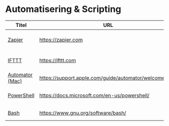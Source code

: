 
# Automatisering & Scripting

| Titel                            | URL                                    | Beskrivning                                           |
|----------------------------------|----------------------------------------|-------------------------------------------------------|
| [Zapier](https://zapier.com)     | https://zapier.com                     | Automatiseringsplattform för att koppla samman olika tjänster |
| [IFTTT](https://ifttt.com)       | https://ifttt.com                      | Koppla appar och enheter med automatisering           |
| [Automator (Mac)](https://support.apple.com/guide/automator/welcome/mac) | https://support.apple.com/guide/automator/welcome/mac | Automatiseringsverktyg för macOS                      |
| [PowerShell](https://docs.microsoft.com/en-us/powershell/) | https://docs.microsoft.com/en-us/powershell/ | Skript och automatisering för Windows                 |
| [Bash](https://www.gnu.org/software/bash/) | https://www.gnu.org/software/bash/    | Shellskripting för UNIX-baserade system               |
